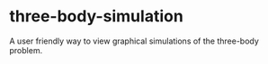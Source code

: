 # three-body-simulation
A user friendly way to view graphical simulations of the three-body problem.
